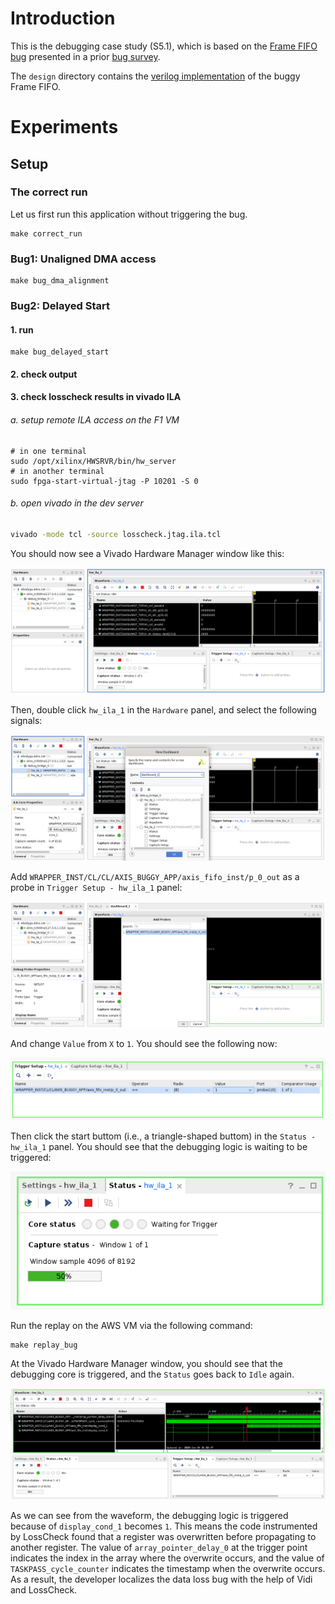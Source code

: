 # Introduction
This is the debugging case study (S5.1), which is based on the [Frame FIFO bug](https://github.com/alexforencich/verilog-axis/commit/3d90e80da8e60daf5727e003d3b059e9b21b41da) presented in a prior [bug survey](https://github.com/efeslab/hardware-bugbase/tree/bugs/d4-buffer-overflow-frame-fifo).

The `design` directory contains the [verilog implementation](design/axis_fifo.v) of the buggy Frame FIFO.

# Experiments

## Setup

### The correct run
Let us first run this application without triggering the bug.
```make
make correct_run
```
### Bug1: Unaligned DMA access

```make
make bug_dma_alignment
```

### Bug2: Delayed Start
#### 1. run
```make
make bug_delayed_start
```
#### 2. check output
#### 3. check losscheck results in vivado ILA

######  a. setup remote ILA access on the F1 VM
  ```
  # in one terminal
  sudo /opt/xilinx/HWSRVR/bin/hw_server
  # in another terminal
  sudo fpga-start-virtual-jtag -P 10201 -S 0
  ```

######  b. open vivado in the dev server
  ```bash
  vivado -mode tcl -source losscheck.jtag.ila.tcl
  ```
  You should now see a Vivado Hardware Manager window like this:

  ![](fig/1.png)
  
  Then, double click `hw_ila_1` in the `Hardware` panel, and select the following signals:

  ![](fig/2.png)

  Add `WRAPPER_INST/CL/CL/AXIS_BUGGY_APP/axis_fifo_inst/p_0_out` as a probe in `Trigger Setup - hw_ila_1` panel:

  ![](fig/3.png)

  And change `Value` from `X` to `1`. You should see the following now:

  ![](fig/4.png)

  Then click the start buttom (i.e., a triangle-shaped buttom) in the `Status - hw_ila_1` panel. You should see that the debugging logic is waiting to be triggered:

  ![](fig/5.png)

  Run the replay on the AWS VM via the following command:
  ```
  make replay_bug
  ```
  At the Vivado Hardware Manager window, you should see that the debugging core is triggered, and the `Status` goes back to `Idle` again.

  ![](fig/6.png)

  As we can see from the waveform, the debugging logic is triggered because of `display_cond_1` becomes `1`. This means the code instrumented by LossCheck found that a register was overwritten before propagating to another register. The value of `array_pointer_delay_0` at the trigger point indicates the index in the array where the overwrite occurs, and the value of `TASKPASS_cycle_counter` indicates the timestamp when the overwrite occurs. As a result, the developer localizes the data loss bug with the help of Vidi and LossCheck.